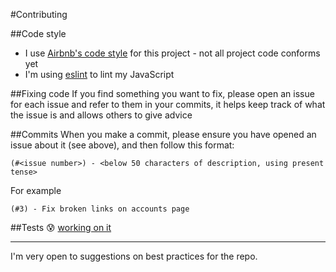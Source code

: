 #Contributing

##Code style
- I use [Airbnb's code style](https://github.com/airbnb/javascript) for this project - not all project code conforms yet
- I'm using [eslint](http://eslint.org/) to lint my JavaScript

##Fixing code
If you find something you want to fix, please open an issue for each issue and refer to them in your commits, it helps keep track of what the issue is and allows others to give advice

##Commits
When you make a commit, please ensure you have opened an issue about it (see above), and then follow this format:
```
(#<issue number>) - <below 50 characters of description, using present tense>
```
For example
```
(#3) - Fix broken links on accounts page
```

##Tests
:cold_sweat: [working on it](https://github.com/robcalcroft/mondoweb/issues/3) 

---
I'm very open to suggestions on best practices for the repo.
